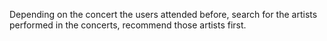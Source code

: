 Depending on the concert the users attended before, search for the artists performed in the concerts, recommend those artists first.


